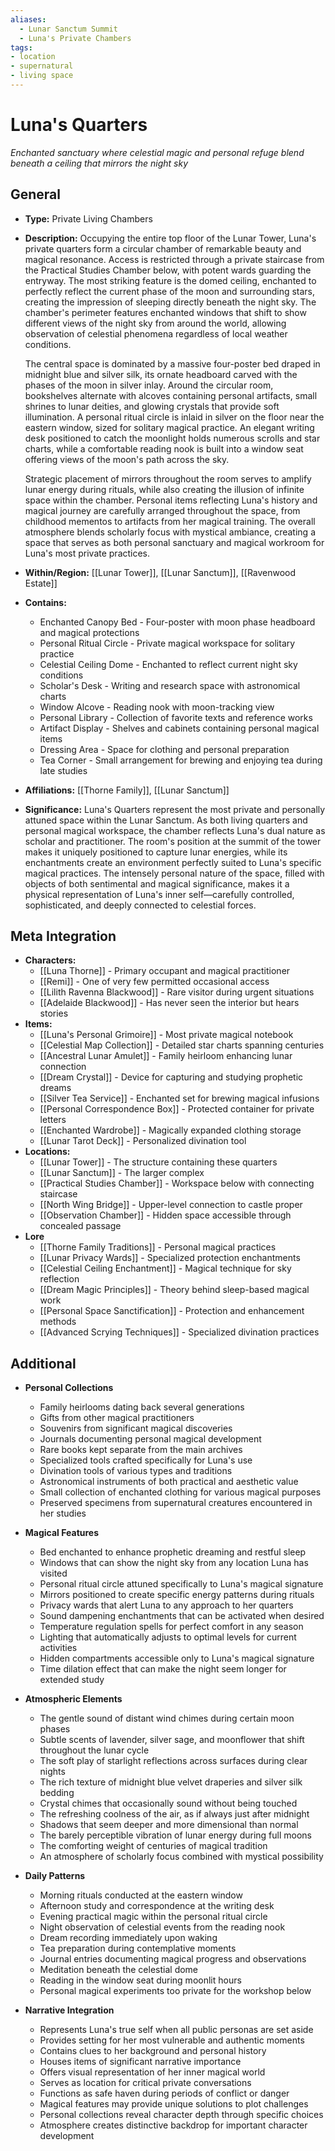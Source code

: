 ```yaml
---
aliases:
  - Lunar Sanctum Summit
  - Luna's Private Chambers
tags: 
- location
- supernatural
- living space
---
```

# Luna's Quarters
*Enchanted sanctuary where celestial magic and personal refuge blend beneath a ceiling that mirrors the night sky*

## General

- **Type:** Private Living Chambers
- **Description:** Occupying the entire top floor of the Lunar Tower, Luna's private quarters form a circular chamber of remarkable beauty and magical resonance. Access is restricted through a private staircase from the Practical Studies Chamber below, with potent wards guarding the entryway. The most striking feature is the domed ceiling, enchanted to perfectly reflect the current phase of the moon and surrounding stars, creating the impression of sleeping directly beneath the night sky. The chamber's perimeter features enchanted windows that shift to show different views of the night sky from around the world, allowing observation of celestial phenomena regardless of local weather conditions. 

  The central space is dominated by a massive four-poster bed draped in midnight blue and silver silk, its ornate headboard carved with the phases of the moon in silver inlay. Around the circular room, bookshelves alternate with alcoves containing personal artifacts, small shrines to lunar deities, and glowing crystals that provide soft illumination. A personal ritual circle is inlaid in silver on the floor near the eastern window, sized for solitary magical practice. An elegant writing desk positioned to catch the moonlight holds numerous scrolls and star charts, while a comfortable reading nook is built into a window seat offering views of the moon's path across the sky.

  Strategic placement of mirrors throughout the room serves to amplify lunar energy during rituals, while also creating the illusion of infinite space within the chamber. Personal items reflecting Luna's history and magical journey are carefully arranged throughout the space, from childhood mementos to artifacts from her magical training. The overall atmosphere blends scholarly focus with mystical ambiance, creating a space that serves as both personal sanctuary and magical workroom for Luna's most private practices.
- **Within/Region:** [[Lunar Tower]], [[Lunar Sanctum]], [[Ravenwood Estate]]
- **Contains:** 
	- Enchanted Canopy Bed - Four-poster with moon phase headboard and magical protections
	- Personal Ritual Circle - Private magical workspace for solitary practice
	- Celestial Ceiling Dome - Enchanted to reflect current night sky conditions
	- Scholar's Desk - Writing and research space with astronomical charts
	- Window Alcove - Reading nook with moon-tracking view
	- Personal Library - Collection of favorite texts and reference works
	- Artifact Display - Shelves and cabinets containing personal magical items
	- Dressing Area - Space for clothing and personal preparation
	- Tea Corner - Small arrangement for brewing and enjoying tea during late studies
- **Affiliations:** [[Thorne Family]], [[Lunar Sanctum]]
- **Significance:** Luna's Quarters represent the most private and personally attuned space within the Lunar Sanctum. As both living quarters and personal magical workspace, the chamber reflects Luna's dual nature as scholar and practitioner. The room's position at the summit of the tower makes it uniquely positioned to capture lunar energies, while its enchantments create an environment perfectly suited to Luna's specific magical practices. The intensely personal nature of the space, filled with objects of both sentimental and magical significance, makes it a physical representation of Luna's inner self—carefully controlled, sophisticated, and deeply connected to celestial forces.

## Meta Integration

- **Characters:**
	- [[Luna Thorne]] - Primary occupant and magical practitioner
	- [[Remi]] - One of very few permitted occasional access
	- [[Lilith Ravenna Blackwood]] - Rare visitor during urgent situations
	- [[Adelaide Blackwood]] - Has never seen the interior but hears stories
- **Items:**
	- [[Luna's Personal Grimoire]] - Most private magical notebook
	- [[Celestial Map Collection]] - Detailed star charts spanning centuries
	- [[Ancestral Lunar Amulet]] - Family heirloom enhancing lunar connection
	- [[Dream Crystal]] - Device for capturing and studying prophetic dreams
	- [[Silver Tea Service]] - Enchanted set for brewing magical infusions
	- [[Personal Correspondence Box]] - Protected container for private letters
	- [[Enchanted Wardrobe]] - Magically expanded clothing storage
	- [[Lunar Tarot Deck]] - Personalized divination tool
- **Locations:** 
	- [[Lunar Tower]] - The structure containing these quarters
	- [[Lunar Sanctum]] - The larger complex
	- [[Practical Studies Chamber]] - Workspace below with connecting staircase
	- [[North Wing Bridge]] - Upper-level connection to castle proper
	- [[Observation Chamber]] - Hidden space accessible through concealed passage
- **Lore**
	- [[Thorne Family Traditions]] - Personal magical practices
	- [[Lunar Privacy Wards]] - Specialized protection enchantments
	- [[Celestial Ceiling Enchantment]] - Magical technique for sky reflection
	- [[Dream Magic Principles]] - Theory behind sleep-based magical work
	- [[Personal Space Sanctification]] - Protection and enhancement methods
	- [[Advanced Scrying Techniques]] - Specialized divination practices

## Additional

- **Personal Collections**
	- Family heirlooms dating back several generations
	- Gifts from other magical practitioners
	- Souvenirs from significant magical discoveries
	- Journals documenting personal magical development
	- Rare books kept separate from the main archives
	- Specialized tools crafted specifically for Luna's use
	- Divination tools of various types and traditions
	- Astronomical instruments of both practical and aesthetic value
	- Small collection of enchanted clothing for various magical purposes
	- Preserved specimens from supernatural creatures encountered in her studies

- **Magical Features**
	- Bed enchanted to enhance prophetic dreaming and restful sleep
	- Windows that can show the night sky from any location Luna has visited
	- Personal ritual circle attuned specifically to Luna's magical signature
	- Mirrors positioned to create specific energy patterns during rituals
	- Privacy wards that alert Luna to any approach to her quarters
	- Sound dampening enchantments that can be activated when desired
	- Temperature regulation spells for perfect comfort in any season
	- Lighting that automatically adjusts to optimal levels for current activities
	- Hidden compartments accessible only to Luna's magical signature
	- Time dilation effect that can make the night seem longer for extended study

- **Atmospheric Elements**
	- The gentle sound of distant wind chimes during certain moon phases
	- Subtle scents of lavender, silver sage, and moonflower that shift throughout the lunar cycle
	- The soft play of starlight reflections across surfaces during clear nights
	- The rich texture of midnight blue velvet draperies and silver silk bedding
	- Crystal chimes that occasionally sound without being touched
	- The refreshing coolness of the air, as if always just after midnight
	- Shadows that seem deeper and more dimensional than normal
	- The barely perceptible vibration of lunar energy during full moons
	- The comforting weight of centuries of magical tradition
	- An atmosphere of scholarly focus combined with mystical possibility

- **Daily Patterns**
	- Morning rituals conducted at the eastern window
	- Afternoon study and correspondence at the writing desk
	- Evening practical magic within the personal ritual circle
	- Night observation of celestial events from the reading nook
	- Dream recording immediately upon waking
	- Tea preparation during contemplative moments
	- Journal entries documenting magical progress and observations
	- Meditation beneath the celestial dome
	- Reading in the window seat during moonlit hours
	- Personal magical experiments too private for the workshop below

- **Narrative Integration**
	- Represents Luna's true self when all public personas are set aside
	- Provides setting for her most vulnerable and authentic moments
	- Contains clues to her background and personal history
	- Houses items of significant narrative importance
	- Offers visual representation of her inner magical world
	- Serves as location for critical private conversations
	- Functions as safe haven during periods of conflict or danger
	- Magical features may provide unique solutions to plot challenges
	- Personal collections reveal character depth through specific choices
	- Atmosphere creates distinctive backdrop for important character development